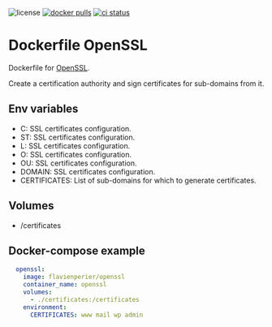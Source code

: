![license](https://badgen.net/github/license/flavien-perier/dockerfile-openssl)
[![docker pulls](https://badgen.net/docker/pulls/flavienperier/openssl)](https://hub.docker.com/r/flavienperier/openssl)
[![ci status](https://badgen.net/github/checks/flavien-perier/dockerfile-openssl)](https://github.com/flavien-perier/dockerfile-openssl)

# Dockerfile OpenSSL

Dockerfile for [OpenSSL](https://www.openssl.org/).

Create a certification authority and sign certificates for sub-domains from it.

## Env variables

- C: SSL certificates configuration.
- ST: SSL certificates configuration.
- L: SSL certificates configuration.
- O: SSL certificates configuration.
- OU: SSL certificates configuration.
- DOMAIN: SSL certificates configuration.
- CERTIFICATES: List of sub-domains for which to generate certificates.

## Volumes

- /certificates

## Docker-compose example

```yaml
  openssl:
    image: flavienperier/openssl
    container_name: openssl
    volumes:
      - ./certificates:/certificates
    environment:
      CERTIFICATES: www mail wp admin
```
